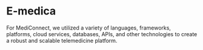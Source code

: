 # E-medica
For MediConnect, we utilized a variety of languages, frameworks, platforms, cloud services, databases, APIs, and other technologies to create a robust and scalable telemedicine platform. 
